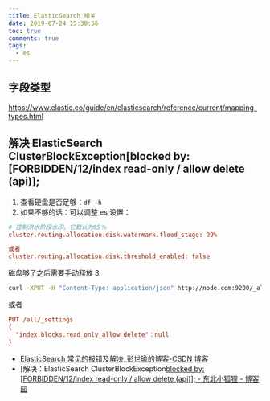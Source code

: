 ```yaml
---
title: ElasticSearch 相关
date: 2019-07-24 15:30:56
toc: true
comments: true
tags:
  - es
---
```


## 字段类型

https://www.elastic.co/guide/en/elasticsearch/reference/current/mapping-types.html

## 解决 ElasticSearch ClusterBlockException[blocked by: [FORBIDDEN/12/index read-only / allow delete (api)];

1. 查看硬盘是否足够：`df -h`
2. 如果不够的话：可以调整 es 设置：

```ini
# 控制洪水阶段水印。它默认为95％
cluster.routing.allocation.disk.watermark.flood_stage: 99%

或者
cluster.routing.allocation.disk.threshold_enabled: false
```

磁盘够了之后需要手动释放 3.

```sh
curl -XPUT -H "Content-Type: application/json" http://node.com:9200/_all/_settings -d '{"index.blocks.read_only_allow_delete": null}'
```

或者

```ini
PUT /all/_settings
{
  "index.blocks.read_only_allow_delete"：null
}
```

- [ElasticSearch 常见的报错及解决\_彭世瑜的博客-CSDN 博客](https://blog.csdn.net/mouday/article/details/86557744)
- [解决：ElasticSearch ClusterBlockException[blocked by: [FORBIDDEN/12/index read-only / allow delete (api)]; - 东北小狐狸 - 博客园](https://www.cnblogs.com/hellxz/p/11532652.html)
